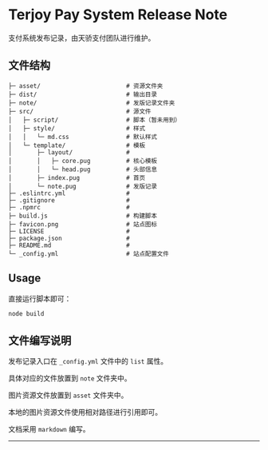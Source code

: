 # Terjoy Pay System Release Note

支付系统发布记录，由天骄支付团队进行维护。

## 文件结构

```
├─ asset/                        # 资源文件夹
├─ dist/                         # 输出目录
├─ note/                         # 发版记录文件夹
├─ src/                          # 源文件
│   ├─ script/                   # 脚本（暂未用到）
│   ├─ style/                    # 样式
│   │   └─ md.css                # 默认样式
│   └─ template/                 # 模板
│       ├─ layout/               #
│       │   ├─ core.pug          # 核心模板
│       │   └─ head.pug          # 头部信息
│       ├─ index.pug             # 首页
│       └─ note.pug              # 发版记录
├─ .eslintrc.yml                 #
├─ .gitignore                    #
├─ .npmrc                        #
├─ build.js                      # 构建脚本
├─ favicon.png                   # 站点图标
├─ LICENSE                       #
├─ package.json                  #
├─ README.md                     #
└─ _config.yml                   # 站点配置文件
```

## Usage

直接运行脚本即可：

```bash
node build
```

## 文件编写说明

发布记录入口在 `_config.yml` 文件中的 `list` 属性。

具体对应的文件放置到 `note` 文件夹中。

图片资源文件放置到 `asset` 文件夹中。

本地的图片资源文件使用相对路径进行引用即可。

文档采用 `markdown` 编写。

************
